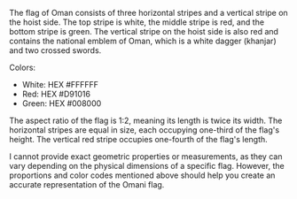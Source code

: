The flag of Oman consists of three horizontal stripes and a vertical stripe on the hoist side. The top stripe is white, the middle stripe is red, and the bottom stripe is green. The vertical stripe on the hoist side is also red and contains the national emblem of Oman, which is a white dagger (khanjar) and two crossed swords.

Colors:
- White: HEX #FFFFFF
- Red: HEX #D91016
- Green: HEX #008000

The aspect ratio of the flag is 1:2, meaning its length is twice its width. The horizontal stripes are equal in size, each occupying one-third of the flag's height. The vertical red stripe occupies one-fourth of the flag's length.

I cannot provide exact geometric properties or measurements, as they can vary depending on the physical dimensions of a specific flag. However, the proportions and color codes mentioned above should help you create an accurate representation of the Omani flag.